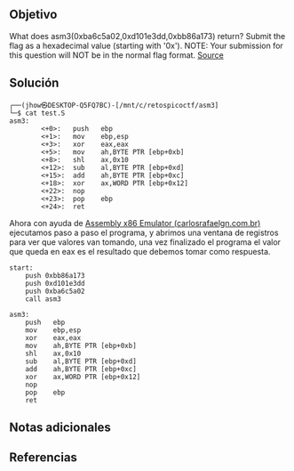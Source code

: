 ## Objetivo
What does asm3(0xba6c5a02,0xd101e3dd,0xbb86a173) return? Submit the flag as a hexadecimal value (starting with '0x'). NOTE: Your submission for this question will NOT be in the normal flag format. [Source](https://jupiter.challenges.picoctf.org/static/cb753ae52bca4aa303deca5fbfb01bfb/test.S)
## Solución
```
┌──(jhow㉿DESKTOP-Q5FQ7BC)-[/mnt/c/retospicoctf/asm3]
└─$ cat test.S
asm3:
        <+0>:   push   ebp
        <+1>:   mov    ebp,esp
        <+3>:   xor    eax,eax
        <+5>:   mov    ah,BYTE PTR [ebp+0xb]
        <+8>:   shl    ax,0x10
        <+12>:  sub    al,BYTE PTR [ebp+0xd]
        <+15>:  add    ah,BYTE PTR [ebp+0xc]
        <+18>:  xor    ax,WORD PTR [ebp+0x12]
        <+22>:  nop
        <+23>:  pop    ebp
	    <+24>:  ret
```
Ahora con ayuda de [Assembly x86 Emulator (carlosrafaelgn.com.br)](https://carlosrafaelgn.com.br/Asm86/) ejecutamos paso a paso el programa, y abrimos una ventana de registros para ver que valores van tomando, una vez finalizado el programa el valor que queda en eax es el resultado que debemos tomar como respuesta.
```
start:
	push 0xbb86a173
	push 0xd101e3dd
	push 0xba6c5a02
	call asm3

asm3:
	push   ebp
	mov    ebp,esp
	xor    eax,eax
	mov    ah,BYTE PTR [ebp+0xb]
	shl    ax,0x10
	sub    al,BYTE PTR [ebp+0xd]
	add    ah,BYTE PTR [ebp+0xc]
	xor    ax,WORD PTR [ebp+0x12]
	nop
	pop    ebp
	ret
```
## Notas adicionales

## Referencias
